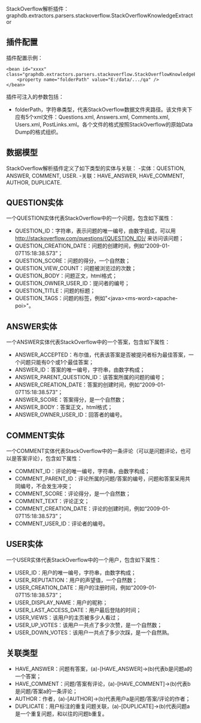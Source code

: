 StackOverflow解析插件：graphdb.extractors.parsers.stackoverflow.StackOverflowKnowledgeExtractor

插件配置
-------------------------------

插件配置示例：

    <bean id="xxxx" class="graphdb.extractors.parsers.stackoverflow.StackOverflowKnowledgeExtractor">
        <property name="folderPath" value="E:/data/.../qa" />
    </bean>

插件可注入的参数包括：
- folderPath，字符串类型，代表StackOverflow数据文件夹路径。该文件夹下应有5个xml文件：Questions.xml, Answers.xml, Comments.xml, Users.xml, PostLinks.xml。各个文件的格式按照StackOverflow的原始Data Dump的格式组织。

数据模型
------------------------------

StackOverflow解析插件定义了如下类型的实体与关联：
-实体：QUESTION, ANSWER, COMMENT, USER.
-关联：HAVE_ANSWER, HAVE_COMMENT, AUTHOR, DUPLICATE.

QUESTION实体
-------------------------------
一个QUESTION实体代表StackOverflow中的一个问题，包含如下属性：
- QUESTION_ID：字符串，表示问题的唯一编号，由数字组成，可以用 http://stackoverflow.com/questions/{QUESTION_ID}/ 来访问该问题；
- QUESTION_CREATION_DATE：问题的创建时间，例如“2009-01-07T15:18:38.573”；
- QUESTION_SCORE：问题的得分，一个自然数；
- QUESTION_VIEW_COUNT：问题被浏览过的次数；
- QUESTION_BODY：问题正文，html格式；
- QUESTION_OWNER_USER_ID：提问者的编号；
- QUESTION_TITLE：问题的标题；
- QUESTION_TAGS：问题的标签，例如"&lt;java&gt;&lt;ms-word&gt;&lt;apache-poi&gt;"。

ANSWER实体
--------------------------------
一个ANSWER实体代表StackOverflow中的一个答案，包含如下属性：
- ANSWER_ACCEPTED：布尔值，代表该答案是否被提问者标为最佳答案，一个问题只能有0个或1个最佳答案；
- ANSWER_ID：答案的唯一编号，字符串，由数字构成；
- ANSWER_PARENT_QUESTION_ID：该答案所属的问题的编号；
- ANSWER_CREATION_DATE：答案的创建时间，例如“2009-01-07T15:18:38.573”；
- ANSWER_SCORE：答案得分，是一个自然数；
- ANSWER_BODY：答案正文，html格式；
- ANSWER_OWNER_USER_ID：回答者的编号。

COMMENT实体
-------------------------------
一个COMMENT实体代表StackOverflow中的一条评论（可以是问题评论，也可以是答案评论），包含如下属性：
- COMMENT_ID：评论的唯一编号，字符串，由数字构成；
- COMMENT_PARENT_ID：评论所属的问题/答案的编号，问题和答案采用共同编号，不会发生冲突；
- COMMENT_SCORE：评论得分，是一个自然数；
- COMMENT_TEXT：评论正文；
- COMMENT_CREATION_DATE：评论的创建时间，例如“2009-01-07T15:18:38.573”；
- COMMENT_USER_ID：评论者的编号。

USER实体
--------------------------------
一个USER实体代表StackOverflow中的一个用户，包含如下属性：
- USER_ID：用户的唯一编号，字符串，由数字构成；
- USER_REPUTATION：用户的声望值，一个自然数；
- USER_CREATION_DATE：用户的注册时间，例如“2009-01-07T15:18:38.573”；
- USER_DISPLAY_NAME：用户的昵称；
- USER_LAST_ACCESS_DATE：用户最后登陆的时间；
- USER_VIEWS：该用户的主页被多少人看过；
- USER_UP_VOTES：该用户一共点了多少次赞，是一个自然数；
- USER_DOWN_VOTES：该用户一共点了多少次踩，是一个自然熟。

关联类型
---------------------------------
- HAVE_ANSWER：问题有答案，(a)-[HAVE_ANSWER]->(b)代表b是问题a的一个答案；
- HAVE_COMMENT：问题/答案有评论，(a)-[HAVE_COMMENT]->(b)代表b是问题/答案a的一条评论；
- AUTHOR：作者，(a)-[AUTHOR]->(b)代表用户a是问题/答案/评论的作者；
- DUPLICATE：用户标注的重复问题关联，(a)-[DUPLICATE]->(b)代表问题a是一个重复问题，和以往的问题b重复。

